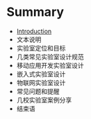 # Summary

* [Introduction](README.md)
* 文本说明
* 实验室定位和目标
* 几类常见实验室设计规范
* 移动应用开发实验室设计
* 嵌入式实验室设计
* 物联网实验室设计
* 常见问题和提醒
* 几校实验室案例分享
* 结束语

